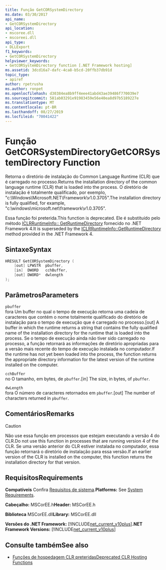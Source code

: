 ```yaml
---
title: Função GetCORSystemDirectory
ms.date: 03/30/2017
api_name:
- GetCORSystemDirectory
api_location:
- mscoree.dll
- mscoreei.dll
api_type:
- DLLExport
f1_keywords:
- GetCORSystemDirectory
helpviewer_keywords:
- GetCORSystemDirectory function [.NET Framework hosting]
ms.assetid: 3dcd16a7-dafc-4ca8-b5cd-20ffb37db91d
topic_type:
- apiref
author: rpetrusha
ms.author: ronpet
ms.openlocfilehash: d30384ea8b9ff4eee41abd43ae39486f770039e7
ms.sourcegitcommit: 581ab03291e91983459e56e40ea8d97b5189227e
ms.translationtype: MT
ms.contentlocale: pt-BR
ms.lasthandoff: 08/27/2019
ms.locfileid: "70041422"
---
```

# <a name="getcorsystemdirectory-function"></a><span data-ttu-id="aaa9c-102">Função GetCORSystemDirectory</span><span class="sxs-lookup"><span data-stu-id="aaa9c-102">GetCORSystemDirectory Function</span></span>
<span data-ttu-id="aaa9c-103">Retorna o diretório de instalação do Common Language Runtime (CLR) que é carregado no processo.</span><span class="sxs-lookup"><span data-stu-id="aaa9c-103">Returns the installation directory of the common language runtime (CLR) that is loaded into the process.</span></span> <span data-ttu-id="aaa9c-104">O diretório de instalação é totalmente qualificado, por exemplo, "c:\Windows\Microsoft.NET\Framework\v1.0.3705".</span><span class="sxs-lookup"><span data-stu-id="aaa9c-104">The installation directory is fully qualified, for example, "c:\windows\microsoft.net\framework\v1.0.3705".</span></span>  
  
 <span data-ttu-id="aaa9c-105">Essa função foi preterida.</span><span class="sxs-lookup"><span data-stu-id="aaa9c-105">This function is deprecated.</span></span> <span data-ttu-id="aaa9c-106">Ele é substituído pelo método [ICLRRuntimeInfo:: GetRuntimeDirectory](../../../../docs/framework/unmanaged-api/hosting/iclrruntimeinfo-getruntimedirectory-method.md) fornecido no .NET Framework 4.</span><span class="sxs-lookup"><span data-stu-id="aaa9c-106">It is superseded by the [ICLRRuntimeInfo::GetRuntimeDirectory](../../../../docs/framework/unmanaged-api/hosting/iclrruntimeinfo-getruntimedirectory-method.md) method provided in the .NET Framework 4.</span></span>  
  
## <a name="syntax"></a><span data-ttu-id="aaa9c-107">Sintaxe</span><span class="sxs-lookup"><span data-stu-id="aaa9c-107">Syntax</span></span>  
  
```cpp  
HRESULT GetCORSystemDirectory (   
    [out] LPWSTR  pbuffer,     
    [in]  DWORD   cchBuffer,   
    [out] DWORD*  dwlength  
);   
```  
  
## <a name="parameters"></a><span data-ttu-id="aaa9c-108">Parâmetros</span><span class="sxs-lookup"><span data-stu-id="aaa9c-108">Parameters</span></span>  
 `pbuffer`  
 <span data-ttu-id="aaa9c-109">fora Um buffer no qual o tempo de execução retorna uma cadeia de caracteres que contém o nome totalmente qualificado do diretório de instalação para o tempo de execução que é carregado no processo.</span><span class="sxs-lookup"><span data-stu-id="aaa9c-109">[out] A buffer in which the runtime returns a string that contains the fully qualified name of the installation directory for the runtime that is loaded into the process.</span></span> <span data-ttu-id="aaa9c-110">Se o tempo de execução ainda não tiver sido carregado no processo, a função retornará as informações de diretório apropriadas para a versão mais recente do tempo de execução instalada no computador.</span><span class="sxs-lookup"><span data-stu-id="aaa9c-110">If the runtime has not yet been loaded into the process, the function returns the appropriate directory information for the latest version of the runtime installed on the computer.</span></span>  
  
 `cchBuffer`  
 <span data-ttu-id="aaa9c-111">no O tamanho, em bytes, de `pbuffer`.</span><span class="sxs-lookup"><span data-stu-id="aaa9c-111">[in] The size, in bytes, of `pbuffer`.</span></span>  
  
 `dwLength`  
 <span data-ttu-id="aaa9c-112">fora O número de caracteres retornados em `pbuffer`.</span><span class="sxs-lookup"><span data-stu-id="aaa9c-112">[out] The number of characters returned in `pbuffer`.</span></span>  
  
## <a name="remarks"></a><span data-ttu-id="aaa9c-113">Comentários</span><span class="sxs-lookup"><span data-stu-id="aaa9c-113">Remarks</span></span>  
  
> [!CAUTION]
> <span data-ttu-id="aaa9c-114">Não use essa função em processos que estejam executando a versão 4 do CLR.</span><span class="sxs-lookup"><span data-stu-id="aaa9c-114">Do not use this function in processes that are running version 4 of the CLR.</span></span> <span data-ttu-id="aaa9c-115">Se uma versão anterior do CLR estiver instalada no computador, essa função retornará o diretório de instalação para essa versão.</span><span class="sxs-lookup"><span data-stu-id="aaa9c-115">If an earlier version of the CLR is installed on the computer, this function returns the installation directory for that version.</span></span>  
  
## <a name="requirements"></a><span data-ttu-id="aaa9c-116">Requisitos</span><span class="sxs-lookup"><span data-stu-id="aaa9c-116">Requirements</span></span>  
 <span data-ttu-id="aaa9c-117">**Compatíveis** Confira [Requisitos de sistema](../../../../docs/framework/get-started/system-requirements.md).</span><span class="sxs-lookup"><span data-stu-id="aaa9c-117">**Platforms:** See [System Requirements](../../../../docs/framework/get-started/system-requirements.md).</span></span>  
  
 <span data-ttu-id="aaa9c-118">**Cabeçalho:** MSCorEE.h</span><span class="sxs-lookup"><span data-stu-id="aaa9c-118">**Header:** MSCorEE.h</span></span>  
  
 <span data-ttu-id="aaa9c-119">**Biblioteca** MSCorEE.dll</span><span class="sxs-lookup"><span data-stu-id="aaa9c-119">**Library:** MSCorEE.dll</span></span>  
  
 <span data-ttu-id="aaa9c-120">**Versões do .NET Framework:** [!INCLUDE[net_current_v10plus](../../../../includes/net-current-v10plus-md.md)]</span><span class="sxs-lookup"><span data-stu-id="aaa9c-120">**.NET Framework Versions:** [!INCLUDE[net_current_v10plus](../../../../includes/net-current-v10plus-md.md)]</span></span>  
  
## <a name="see-also"></a><span data-ttu-id="aaa9c-121">Consulte também</span><span class="sxs-lookup"><span data-stu-id="aaa9c-121">See also</span></span>

- [<span data-ttu-id="aaa9c-122">Funções de hospedagem CLR preteridas</span><span class="sxs-lookup"><span data-stu-id="aaa9c-122">Deprecated CLR Hosting Functions</span></span>](../../../../docs/framework/unmanaged-api/hosting/deprecated-clr-hosting-functions.md)

